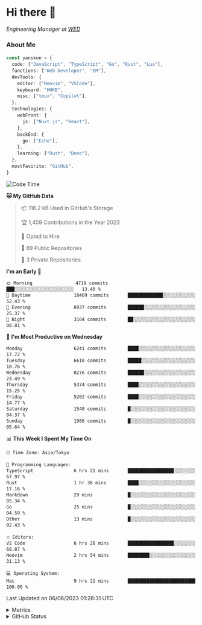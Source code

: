 # Hi there&nbsp;:wave:

<!-- ![Alt text](https://spotify-recently-played-readme.vercel.app/api?user=31kynbuubkiu3r4qh4hjuaglhfay) -->

_Engineering Manager at [WED](https://github.com/wedinc)_

### About Me

```ts
const yanskun = {
  code: ["JavaScript", "TypeScript", "Go", "Rust", "Lua"],
  functions: ["Web Developer", "EM"],
  devTools: {
    editor: ["Neovim", "VSCode"],
    keyboard: "HHKB",
    misc: ["tmux", "Copilot"],
  },
  technologies: {
    webFront: {
      js: ["Nuxt.js", "React"],
    },
    backEnd: {
      go: ["Echo"],
    },
    learning: ["Rust", "Deno"],
  },
  mostFavirite: "GitHub",
}
```

<!--START_SECTION:waka-->
![Code Time](http://img.shields.io/badge/Code%20Time-326%20hrs%2037%20mins-blue)

**🐱 My GitHub Data** 

> 📦 116.2 kB Used in GitHub's Storage 
 > 
> 🏆 1,459 Contributions in the Year 2023
 > 
> 💼 Opted to Hire
 > 
> 📜 89 Public Repositories 
 > 
> 🔑 3 Private Repositories 
 > 
**I'm an Early 🐤** 

```text
🌞 Morning                4719 commits        ███░░░░░░░░░░░░░░░░░░░░░░   13.40 % 
🌆 Daytime                18469 commits       █████████████░░░░░░░░░░░░   52.43 % 
🌃 Evening                8937 commits        ██████░░░░░░░░░░░░░░░░░░░   25.37 % 
🌙 Night                  3104 commits        ██░░░░░░░░░░░░░░░░░░░░░░░   08.81 % 
```
📅 **I'm Most Productive on Wednesday** 

```text
Monday                   6241 commits        ████░░░░░░░░░░░░░░░░░░░░░   17.72 % 
Tuesday                  6610 commits        █████░░░░░░░░░░░░░░░░░░░░   18.76 % 
Wednesday                8276 commits        ██████░░░░░░░░░░░░░░░░░░░   23.49 % 
Thursday                 5374 commits        ████░░░░░░░░░░░░░░░░░░░░░   15.25 % 
Friday                   5202 commits        ████░░░░░░░░░░░░░░░░░░░░░   14.77 % 
Saturday                 1540 commits        █░░░░░░░░░░░░░░░░░░░░░░░░   04.37 % 
Sunday                   1986 commits        █░░░░░░░░░░░░░░░░░░░░░░░░   05.64 % 
```


📊 **This Week I Spent My Time On** 

```text
🕑︎ Time Zone: Asia/Tokyo

💬 Programming Languages: 
TypeScript               6 hrs 21 mins       █████████████████░░░░░░░░   67.97 % 
Rust                     1 hr 36 mins        ████░░░░░░░░░░░░░░░░░░░░░   17.16 % 
Markdown                 29 mins             █░░░░░░░░░░░░░░░░░░░░░░░░   05.34 % 
Go                       25 mins             █░░░░░░░░░░░░░░░░░░░░░░░░   04.59 % 
Other                    13 mins             █░░░░░░░░░░░░░░░░░░░░░░░░   02.43 % 

🔥 Editors: 
VS Code                  6 hrs 26 mins       █████████████████░░░░░░░░   68.87 % 
Neovim                   2 hrs 54 mins       ████████░░░░░░░░░░░░░░░░░   31.13 % 

💻 Operating System: 
Mac                      9 hrs 21 mins       █████████████████████████   100.00 % 
```


 Last Updated on 06/06/2023 01:28:31 UTC
<!--END_SECTION:waka-->

<details>
  <summary>Metrics</summary>
  <img src="https://github.com/yanskun/yanskun/blob/main/github-metrics.svg" alt="Metrics">
</details>

<details>
  <summary>GitHub Status</summary>
  <picture>
    <source media="(prefers-color-scheme: dark)" srcset="https://raw.githubusercontent.com/yanskun/yanskun/master/profile-summary-card-output/nord_dark/0-profile-details.svg">
   <img src="https://raw.githubusercontent.com/yanskun/yanskun/master/profile-summary-card-output/default/0-profile-details.svg">
  </picture>
  <br>
  <picture>
    <source media="(prefers-color-scheme: dark)" srcset="https://raw.githubusercontent.com/yanskun/yanskun/master/profile-summary-card-output/nord_dark/1-repos-per-language.svg">
   <img src="https://raw.githubusercontent.com/yanskun/yanskun/master/profile-summary-card-output/default/1-repos-per-language.svg">
  </picture>
  <picture>
    <source media="(prefers-color-scheme: dark)" srcset="https://raw.githubusercontent.com/yanskun/yanskun/master/profile-summary-card-output/nord_dark/2-most-commit-language.svg">
   <img src="https://raw.githubusercontent.com/yanskun/yanskun/master/profile-summary-card-output/default/2-most-commit-language.svg">
  </picture>
  <br>
  <picture>
    <source media="(prefers-color-scheme: dark)" srcset="https://raw.githubusercontent.com/yanskun/yanskun/master/profile-summary-card-output/nord_dark/3-stats.svg">
   <img src="https://raw.githubusercontent.com/yanskun/yanskun/master/profile-summary-card-output/default/3-stats.svg">
  </picture>
  <picture>
    <source media="(prefers-color-scheme: dark)" srcset="https://raw.githubusercontent.com/yanskun/yanskun/master/profile-summary-card-output/nord_dark/4-productive-time.svg">
   <img src="https://raw.githubusercontent.com/yanskun/yanskun/master/profile-summary-card-output/default/4-productive-time.svg">
  </picture>
</details>
